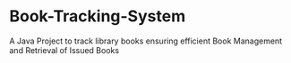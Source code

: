 # Book-Tracking-System
A Java Project to track library books ensuring efficient Book Management and Retrieval of Issued Books
